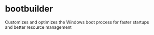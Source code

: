 # bootbuilder
 Customizes and optimizes the Windows boot process for faster startups and better resource management
